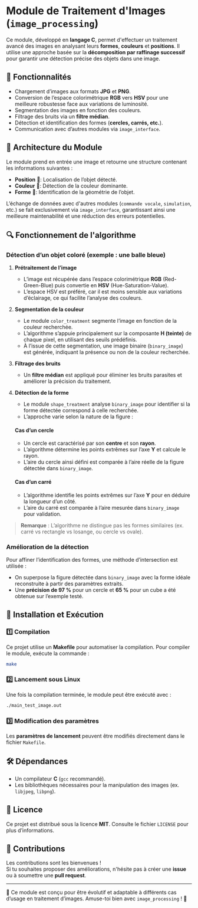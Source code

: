 # Module de Traitement d'Images (`image_processing`)

Ce module, développé en **langage C**, permet d'effectuer un traitement avancé des images en analysant leurs **formes**, **couleurs** et **positions**. Il utilise une approche basée sur la **décomposition par raffinage successif** pour garantir une détection précise des objets dans une image.

## 📌 Fonctionnalités

- Chargement d’images aux formats **JPG** et **PNG**.
- Conversion de l’espace colorimétrique **RGB** vers **HSV** pour une meilleure robustesse face aux variations de luminosité.
- Segmentation des images en fonction des couleurs.
- Filtrage des bruits via un **filtre médian**.
- Détection et identification des formes (**cercles, carrés, etc.**).
- Communication avec d’autres modules via `image_interface`.

## 📂 Architecture du Module

Le module prend en entrée une image et retourne une structure contenant les informations suivantes :
- **Position** 📍: Localisation de l’objet détecté.
- **Couleur** 🎨: Détection de la couleur dominante.
- **Forme** 🔺: Identification de la géométrie de l’objet.

L’échange de données avec d'autres modules (`commande vocale`, `simulation`, etc.) se fait exclusivement via `image_interface`, garantissant ainsi une meilleure maintenabilité et une réduction des erreurs potentielles.

## 🔍 Fonctionnement de l'algorithme

### **Détection d’un objet coloré (exemple : une balle bleue)**

1. **Prétraitement de l’image**
   - L’image est récupérée dans l’espace colorimétrique **RGB** (Red-Green-Blue) puis convertie en **HSV** (Hue-Saturation-Value).
   - L’espace HSV est préféré, car il est moins sensible aux variations d’éclairage, ce qui facilite l’analyse des couleurs.

2. **Segmentation de la couleur**
   - Le module `color_treatment` segmente l’image en fonction de la couleur recherchée.
   - L’algorithme s’appuie principalement sur la composante **H (teinte)** de chaque pixel, en utilisant des seuils prédéfinis.
   - À l’issue de cette segmentation, une image binaire (`binary_image`) est générée, indiquant la présence ou non de la couleur recherchée.

3. **Filtrage des bruits**
   - Un **filtre médian** est appliqué pour éliminer les bruits parasites et améliorer la précision du traitement.

4. **Détection de la forme**
   - Le module `shape_treatment` analyse `binary_image` pour identifier si la forme détectée correspond à celle recherchée.
   - L’approche varie selon la nature de la figure :

   #### **Cas d’un cercle**
   - Un cercle est caractérisé par son **centre** et son **rayon**.
   - L’algorithme détermine les points extrêmes sur l’axe **Y** et calcule le rayon.
   - L’aire du cercle ainsi défini est comparée à l’aire réelle de la figure détectée dans `binary_image`.

   #### **Cas d’un carré**
   - L’algorithme identifie les points extrêmes sur l’axe **Y** pour en déduire la longueur d’un côté.
   - L’aire du carré est comparée à l’aire mesurée dans `binary_image` pour validation.

> **Remarque** : L’algorithme ne distingue pas les formes similaires (ex. carré vs rectangle vs losange, ou cercle vs ovale).

### **Amélioration de la détection**
Pour affiner l’identification des formes, une méthode d’intersection est utilisée :
- On superpose la figure détectée dans `binary_image` avec la forme idéale reconstruite à partir des paramètres extraits.
- Une **précision de 97 %** pour un cercle et **65 %** pour un cube a été obtenue sur l’exemple testé.

## 🚀 Installation et Exécution

### **1️⃣ Compilation**
Ce projet utilise un **Makefile** pour automatiser la compilation. Pour compiler le module, exécute la commande :

```sh
make
```

### **2️⃣ Lancement sous Linux**
Une fois la compilation terminée, le module peut être exécuté avec :

```sh
./main_test_image.out
```

### **3️⃣ Modification des paramètres**
Les **paramètres de lancement** peuvent être modifiés directement dans le fichier `Makefile`.

## 🛠️ Dépendances

- Un compilateur **C** (`gcc` recommandé).
- Les bibliothèques nécessaires pour la manipulation des images (ex. `libjpeg`, `libpng`).

## 📜 Licence

Ce projet est distribué sous la licence **MIT**. Consulte le fichier `LICENSE` pour plus d’informations.

## 🤝 Contributions

Les contributions sont les bienvenues !  
Si tu souhaites proposer des améliorations, n'hésite pas à créer une **issue** ou à soumettre une **pull request**.

---

🎯 Ce module est conçu pour être évolutif et adaptable à différents cas d’usage en traitement d’images. Amuse-toi bien avec `image_processing` ! 🚀

